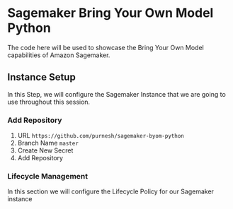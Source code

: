 # Sagemaker Bring Your Own Model Python

The code here will be used to showcase the Bring Your Own Model capabilities of Amazon Sagemaker.

## Instance Setup

In this Step, we will configure the Sagemaker Instance that we are going to use throughout this session.

### Add Repository

1. URL `https://github.com/purnesh/sagemaker-byom-python`
2. Branch Name `master`
3. Create New Secret
4. Add Repository

### Lifecycle Management

In this section we will configure the Lifecycle Policy for our Sagemaker instance